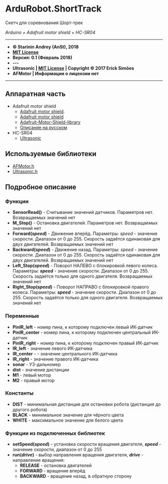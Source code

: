 # ArduRobot.ShortTrack

Скетч для соревнования Шорт-трек

*Arduino + Adafruit motor shield + HC-SR04*

***

*  **&copy; Starinin Andrey (AnSt), 2018**
*  **[MIT License](LICENSE)**
*  **Версия: 0.1 (Февраль 2018)**
*  **---**
*  **Ultrasonic | [MIT License](https://github.com/ErickSimoes/Ultrasonic/blob/master/LICENSE) | Copyright &copy; 2017 Erick Simões**
*  **AFMotor | Информации о лицензии нет**


***

## Аппаратная часть
* Adafruit motor shield
	+ [Adafruit motor shield](https://www.adafruit.com/product/81#Learn).
	+ [Adafruit motor shield](https://learn.adafruit.com/adafruit-motor-shield)
	+ [Adafruit-Motor-Shield-library](https://github.com/adafruit/Adafruit-Motor-Shield-library)
	+ [Описание на русском](http://zelectro.cc/Adafruit_motor_shield)
* HC-SR04
	+ [Ultrasonic](https://github.com/ErickSimoes/Ultrasonic)


## Используемые библиотеки
* [AFMotor.h](Library/AFMotor.zip)
* [Ultrasonic.h](Library/Ultrasonic.zip)

## Подробное описание
### Функции
* **SensorRead()** - Считывание значений датчиков. Параметров нет. Возвращаемых значений нет
* **M_Stop()** - Остановка двигателей. Параметров нет. Возвращаемых значений нет
* **Forward(*speed*)** - Движение вперёд. Параметры: *speed* - значение скорости. Диапазон от 0 до 255. Скорость задаётся одинаковая для двух двигателей. Возвращаемых значений нет
* **Backward(*speed*)** - Движение назад. Параметры: *speed* - значение скорости. Диапазон от 0 до 255. Скорость задаётся одинаковая для двух двигателей. Возвращаемых значений нет
* **Left_Stop(*speed*)** - Поворот НАЛЕВО с блокировкой левого колеса. Параметры: ***speed*** - значение скорости. Диапазон от 0 до 255. Скорость задаётся только для одного двигателя. Возвращаемых значений нет
* **Right_Stop(*speed*)** - Поворот НАПРАВО с блокировкой правого колеса. Параметры: ***speed*** - значение скорости. Диапазон от 0 до 255. Скорость задаётся только для одного двигателя. Возвращаемых значений нет

### Переменные
* **PinIR_left** - номер пина, к которому подключен левый ИК-датчик
* **PinIR_center** - номер пина, к которому подключен центральный ИК-датчик
* **PinIR_right** - номер пина, к которому подключен правый ИК-датчик
* **IR_left** - значение левого ИК-датчика
* **IR_center** - - значение центрального ИК-датчика
* **IR_right** - значение правого ИК-датчика
* **sonar** - УЗ-дальномер
* **dist** - значение дистанции
* **M1** - левый мотор
* **M2** - правый мотор

### Константы
* **DIST** - минимальная дистанция для остановки робота (дистанция до другого робота)
* **BLACK** - минимальное значение для чёрного цвета
* **WHITE** - максимальное значение для белого цвета

### Функции из подключенных библиотек
* **setSpeed(*speed*)** - установка скорости вращения двигателя, ***speed*** - значение скорости, диапазон от 0 до 255
* **run(*drive*)** - выбор направления вращения двигателя, ***drive*** - направление вращения:
  + **RELEASE** - остановка двигателей
  + **FORWARD** - вращение вперёд
  + **BACKWARD** - вращение назад, в обратную сторону